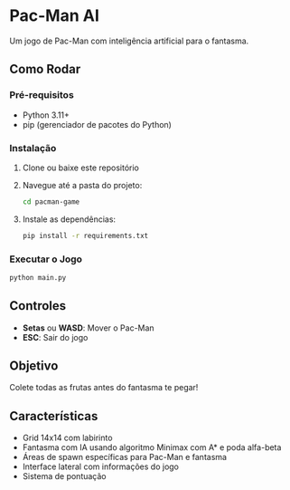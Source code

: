 # Pac-Man AI

Um jogo de Pac-Man com inteligência artificial para o fantasma.

## Como Rodar

### Pré-requisitos
- Python 3.11+
- pip (gerenciador de pacotes do Python)

### Instalação

1. Clone ou baixe este repositório
2. Navegue até a pasta do projeto:
   ```bash
   cd pacman-game
   ```

3. Instale as dependências:
   ```bash
   pip install -r requirements.txt
   ```

### Executar o Jogo

```bash
python main.py
```

## Controles

- **Setas** ou **WASD**: Mover o Pac-Man
- **ESC**: Sair do jogo

## Objetivo

Colete todas as frutas antes do fantasma te pegar!

## Características

- Grid 14x14 com labirinto
- Fantasma com IA usando algoritmo Minimax com A* e poda alfa-beta
- Áreas de spawn específicas para Pac-Man e fantasma
- Interface lateral com informações do jogo
- Sistema de pontuação
